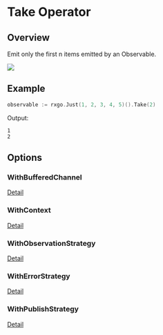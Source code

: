 # Take Operator

## Overview

Emit only the first n items emitted by an Observable.

![](http://reactivex.io/documentation/operators/images/take.png)

## Example

```go
observable := rxgo.Just(1, 2, 3, 4, 5)().Take(2)
```

Output:

```
1
2
```

## Options

### WithBufferedChannel

[Detail](options.md#withbufferedchannel)

### WithContext

[Detail](options.md#withcontext)

### WithObservationStrategy

[Detail](options.md#withobservationstrategy)

### WithErrorStrategy

[Detail](options.md#witherrorstrategy)

### WithPublishStrategy

[Detail](options.md#withpublishstrategy)